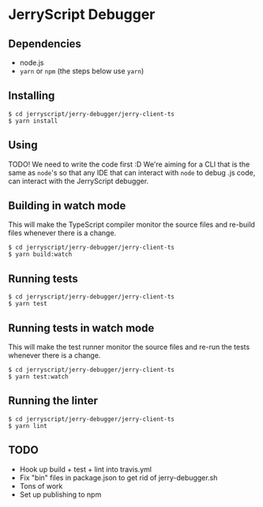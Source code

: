 # JerryScript Debugger

## Dependencies

- node.js
- `yarn` or `npm` (the steps below use `yarn`)

## Installing

```
$ cd jerryscript/jerry-debugger/jerry-client-ts
$ yarn install
```

## Using

TODO! We need to write the code first :D
We're aiming for a CLI that is the same as `node`'s so that any IDE that can interact with `node` to debug .js code, can interact with the JerryScript debugger.

## Building in watch mode

This will make the TypeScript compiler monitor the source files and re-build files whenever there is a change.

```
$ cd jerryscript/jerry-debugger/jerry-client-ts
$ yarn build:watch
```

## Running tests

```
$ cd jerryscript/jerry-debugger/jerry-client-ts
$ yarn test
```

## Running tests in watch mode

This will make the test runner monitor the source files and re-run the tests whenever there is a change.

```
$ cd jerryscript/jerry-debugger/jerry-client-ts
$ yarn test:watch
```

## Running the linter

```
$ cd jerryscript/jerry-debugger/jerry-client-ts
$ yarn lint
```

## TODO

- Hook up build + test + lint into travis.yml
- Fix "bin" files in package.json to get rid of jerry-debugger.sh
- Tons of work
- Set up publishing to npm
